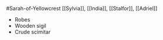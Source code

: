 #Sarah-of-Yellowcrest
[[Sylvia]], [[India]], [[Stalfor]], [[Adriel]]

-   Robes
-   Wooden sigil
-   Crude scimitar